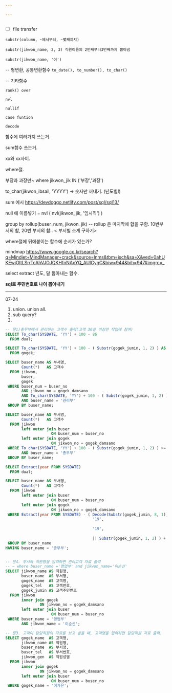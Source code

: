 ```yaml
---

---
```




```java

```



- [ ] file transfer





`substr(column, ~에서부터, ~몇째까지)`

`substr(jikwon_name, 2, 3) 직원이름의 2번째부터3번째까지 뽑아냄`

`substr(jikwon_name, '이')`



-- 형변환, 공통변환함수
`to_date(), to_number(), to_char()`

-- 기타함수

`rank() over`

`nvl`

`nullif`

`case funtion`

`decode`







함수에 여러가지 쓰는거.

sum함수 쓰는거. 

xx와 xx사이.

where절.

부장과 과장만~ where jikwon_jik IN ('부장','과장')

to_char(jikwon_ibsail, 'YYYY') -> 숫자만 꺼내기. (년도별!)

sum 예시 https://devdoggo.netlify.com/post/sql/sql13/

null 에 이름넣기 = nvl ( nvl(jikwon_jik, '임시직') )

group by rollup(buser_num, jikwon_jik)  -- rollup 은 마지막에 합을 구함. 10번부서의 합, 20번 부서의 합.. < 부서별 소계 구하기>

where절에 뒤에붙이는 함수에 순서가 있는가?

mindmap https://www.google.co.kr/search?q=Mindjet+MindManager+crack&source=lnms&tbm=isch&sa=X&ved=0ahUKEwiOltLSrrTcAhVJOJQKHfnNAxYQ_AUICygC&biw=944&bih=947#imgrc=_

select extract 년도, 달 뽑아내는 함수.

**sql로 주민번호로 나이 뽑아내기**

---

07-24

1. union. union all.
2. sub query?
3. 







```sql
-- 문1)총무부에서 관리하는 고객수 출력(고객 30살 이상만 작업에 참여) 
SELECT To_char(SYSDATE, 'YY') + 100 - 86 
  FROM dual; 

SELECT To_char(SYSDATE, 'YY') + 100 - ( Substr(gogek_jumin, 1, 2) ) AS result 
  FROM gogek; 

SELECT buser_name AS 부서명, 
       Count(*)   AS 고객수 
  FROM jikwon, 
       buser, 
       gogek 
 WHERE buser_num = buser_no 
       AND jikwon_no = gogek_damsano 
       AND To_char(SYSDATE, 'YY') + 100 - ( Substr(gogek_jumin, 1, 2) ) >= 30 
       AND buser_name = '관리부' 
 GROUP BY buser_name; 

SELECT buser_name AS 부서명, 
       Count(*)   AS 고객수 
  FROM jikwon 
       left outer join buser 
                    ON buser_num = buser_no 
       left outer join gogek 
                    ON jikwon_no = gogek_damsano 
 WHERE To_char(SYSDATE, 'YY') + 100 - ( Substr(gogek_jumin, 1, 2) ) >= 30 
       AND buser_name = '총무부' 
 GROUP BY buser_name; 

SELECT Extract(year FROM SYSDATE) 
  FROM dual; 

SELECT buser_name AS 부서명, 
       Count(*)   AS 고객수 
  FROM jikwon 
       left outer join buser 
                    ON buser_num = buser_no 
       left outer join gogek 
                    ON jikwon_no = gogek_damsano 
 WHERE Extract(year FROM SYSDATE) - ( Decode(Substr(gogek_jumin, 8, 1), '1', 
                                      '19', 
                                                                        '2', 
                                      '19', 
                                                                        '20') 
                                      || Substr(gogek_jumin, 1, 2) ) + 1 >= 30 
 GROUP BY buser_name 
HAVING buser_name = '총무부'; 


-- 문4. 부서와 직원명을 입력하면 관리고객 자료 출력
-- ~ where buser_name ='영업부' and jikwon_name='이순신'
SELECT jikwon_name AS 직원명, 
       buser_name  AS 부서명, 
       gogek_name  AS 고객명, 
       gogek_tel   AS 고객번호, 
       gogek_jumin AS 고객주민번호 
  FROM jikwon 
       inner join gogek 
               ON jikwon_no = gogek_damsano 
       left outer join buser 
                    ON buser_num = buser_no 
 WHERE buser_name = '영업부' 
       AND jikwon_name = '이순신'; 

-- 문3. 고객이 담당직원의 자료를 보고 싶을 때, 고객명을 입력하면 담당직원 자료 출력.
SELECT gogek_name  AS 고객명, 
       jikwon_name AS 직원명, 
       buser_name  AS 부서명, 
       buser_tel   AS 부서번호, 
       jikwon_gen  AS 직원성별 
  FROM jikwon 
       inner join gogek 
               ON jikwon_no = gogek_damsano 
       left outer join buser 
                    ON buser_num = buser_no 
 WHERE gogek_name = '이가은'; 
 

```



